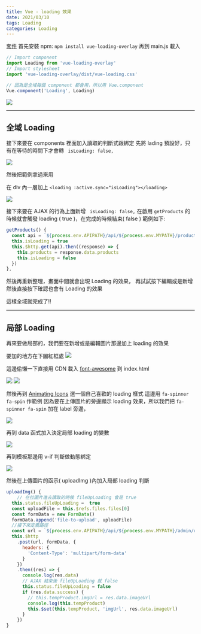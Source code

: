 ```yaml
---
title: Vue - loading 效果
date: 2021/03/10
tags: Loading
categories: Loading
---
```


[套件](https://github.com/ankurk91/vue-loading-overlay)
首先安裝 npm: `npm install vue-loading-overlay`
再到 main.js 載入

```javascript
// Import component
import Loading from 'vue-loading-overlay'
// Import stylesheet
import 'vue-loading-overlay/dist/vue-loading.css'

// 因為是全域每個 component 都會用，所以用 Vue.component
Vue.component('Loading', Loading)
```

![](https://i.imgur.com/NxbUi4i.png)

---

## 全域 Loading

接下來要在 components 裡面加入讀取的判斷式跟綁定
先將 lading 預設好，只有在等待的時間下才會轉 ` isLoading: false,`

![](https://i.imgur.com/cLak0kf.png)

然後把範例拿過來用

在 div 內一層加上 `<loading :active.sync="isLoading"></loading>`

![](https://i.imgur.com/kX4o8Kv.png)

接下來要在 AJAX 的行為上面新增 ` isLoading: false,`
在啟用 `getProducts` 的時候就會觸發 loading ( true )，在完成的時候結束( false )
範例如下:

```javascript
getProducts() {
  const api = `${process.env.APIPATH}/api/${process.env.MYPATH}/products`
  this.isLoading = true
  this.$http.get(api).then((response) => {
    this.products = response.data.products
    this.isLoading = false
  })
},
```

然後再重新整理，畫面中間就會出現 Loading 的效果，
再試試按下編輯或是新增然後直接按下確認也會有 Loading 的效果

這樣全域就完成了!!

---

## 局部 Loading

再來要做局部的，我們要在新增或是編輯圖片那邊加上 loading 的效果

要加的地方在下圖紅框處
![](https://i.imgur.com/SKEI2vd.png)

這邊偷懶一下直接用 CDN 載入 [font-awesome](https://cdnjs.com/libraries/font-awesome) 到 index.html

![](https://i.imgur.com/fszYHjw.png)
![](https://i.imgur.com/jBEiM1M.png)

然後再到 [Animating Icons](https://fontawesome.com/how-to-use/on-the-web/styling/animating-icons) 選一個自己喜歡的 loading 樣式
這邊用 `fa-spinner fa-spin` 作範例
因為要在上傳圖片的旁邊顯示 loading 效果，所以我們把 `fa-spinner fa-spin` 加在 label 旁邊，

![](https://i.imgur.com/t3XKdnP.png)

再到 data 函式加入決定局部 loading 的變數

![](https://i.imgur.com/oQk38Gg.png)

再到模板那邊用 v-if 判斷做動態綁定

![](https://i.imgur.com/doiggrR.png)

然後在上傳圖片的函示( uploadImg )內加入局部 loading 判斷

```javascript
uploadImg() {
    // 在拉圖片進去讀取的時候 fileUpLoading 會是 true
  this.status.fileUpLoading =  true
  const uploadFile = this.$refs.files.files[0]
  const formData = new FormData()
  formData.append('file-to-upload', uploadFile)
  //接下來定義路徑
  const url = `${process.env.APIPATH}/api/${process.env.MYPATH}/admin/upload`
  this.$http
    .post(url, formData, {
      headers: {
        'Content-Type': 'multipart/form-data'
      }
    })
    .then((res) => {
      console.log(res.data)
      // AJAX 結束後 fileUpLoading 就 false
      this.status.fileUpLoading = false
      if (res.data.success) {
        // this.tempProduct.imgUrl = res.data.imageUrl
        console.log(this.tempProduct)
        this.$set(this.tempProduct, 'imgUrl', res.data.imageUrl)
      }
    })
}
```
